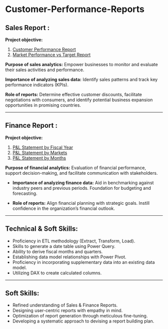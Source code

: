 # Customer-Performance-Reports

## Sales Report :

**Project objective:**

1. [Customer Performance Report](Customer_Performance_Report.pdf)
2. [Market Performance vs Target Report](Market_Performance%20vs%20Target%20Report.pdf)

**Purpose of sales analytics:** Empower businesses to monitor and evaluate their sales activities and performance.

**Importance of analyzing sales data:** Identify sales patterns and track key performance indicators (KPIs).

**Role of reports:** Determine effective customer discounts, facilitate negotiations with consumers, and identify potential business expansion opportunities in promising countries.

---

## Finance Report :

**Project objective:**

1. [P&L Statement by Fiscal Year](P&L_Statement%20by%20Fiscal%20Year.pdf)  
2. [P&L Statement by Markets](P&L_Statement%20by%20Markets.pdf)  
3. [P&L Statement by Months](P&L_Statement%20by%20Months.pdf)

 **Purpose of financial analytics:** Evaluation of financial performance, support decision-making, and facilitate communication with stakeholders.

- **Importance of analyzing finance data:** Aid in benchmarking against industry peers and previous periods. Foundation for budgeting and forecasting.

- **Role of reports:** Align financial planning with strategic goals. Instill confidence in the organization’s financial outlook.

---

## Technical & Soft Skills:

- Proficiency in ETL methodology (Extract, Transform, Load).
- Skills to generate a date table using Power Query.
- Ability to derive fiscal months and quarters.
- Establishing data model relationships with Power Pivot.
- Proficiency in incorporating supplementary data into an existing data model.
- Utilizing DAX to create calculated columns.

---

## Soft Skills:

- Refined understanding of Sales & Finance Reports.
- Designing user-centric reports with empathy in mind.
- Optimization of report generation through meticulous fine-tuning.
- Developing a systematic approach to devising a report building plan.
